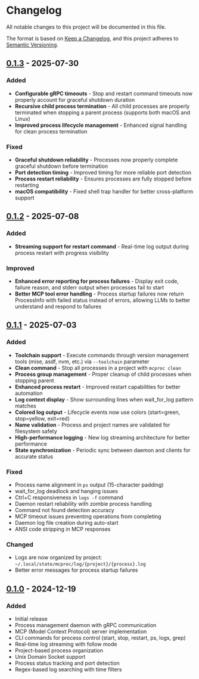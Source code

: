 # Changelog

All notable changes to this project will be documented in this file.

The format is based on [Keep a Changelog](https://keepachangelog.com/en/1.0.0/),
and this project adheres to [Semantic Versioning](https://semver.org/spec/v2.0.0.html).

## [0.1.3] - 2025-07-30

### Added
- **Configurable gRPC timeouts** - Stop and restart command timeouts now properly account for graceful shutdown duration
- **Recursive child process termination** - All child processes are properly terminated when stopping a parent process (supports both macOS and Linux)
- **Improved process lifecycle management** - Enhanced signal handling for clean process termination

### Fixed
- **Graceful shutdown reliability** - Processes now properly complete graceful shutdown before termination
- **Port detection timing** - Improved timing for more reliable port detection
- **Process restart reliability** - Ensures processes are fully stopped before restarting
- **macOS compatibility** - Fixed shell trap handler for better cross-platform support

## [0.1.2] - 2025-07-08

### Added
- **Streaming support for restart command** - Real-time log output during process restart with progress visibility

### Improved
- **Enhanced error reporting for process failures** - Display exit code, failure reason, and stderr output when processes fail to start
- **Better MCP tool error handling** - Process startup failures now return ProcessInfo with failed status instead of errors, allowing LLMs to better understand and respond to failures

## [0.1.1] - 2025-07-03

### Added
- **Toolchain support** - Execute commands through version management tools (mise, asdf, nvm, etc.) via `--toolchain` parameter
- **Clean command** - Stop all processes in a project with `mcproc clean`
- **Process group management** - Proper cleanup of child processes when stopping parent
- **Enhanced process restart** - Improved restart capabilities for better automation
- **Log context display** - Show surrounding lines when wait_for_log pattern matches
- **Colored log output** - Lifecycle events now use colors (start=green, stop=yellow, exit=red)
- **Name validation** - Process and project names are validated for filesystem safety
- **High-performance logging** - New log streaming architecture for better performance
- **State synchronization** - Periodic sync between daemon and clients for accurate status

### Fixed
- Process name alignment in `ps` output (15-character padding)
- wait_for_log deadlock and hanging issues
- Ctrl+C responsiveness in `logs -f` command
- Daemon restart reliability with zombie process handling
- Command not found detection accuracy
- MCP timeout issues preventing operations from completing
- Daemon log file creation during auto-start
- ANSI code stripping in MCP responses

### Changed
- Logs are now organized by project: `~/.local/state/mcproc/log/{project}/{process}.log`
- Better error messages for process startup failures

## [0.1.0] - 2024-12-19

### Added
- Initial release
- Process management daemon with gRPC communication
- MCP (Model Context Protocol) server implementation
- CLI commands for process control (start, stop, restart, ps, logs, grep)
- Real-time log streaming with follow mode
- Project-based process organization
- Unix Domain Socket support
- Process status tracking and port detection
- Regex-based log searching with time filters

[Unreleased]: https://github.com/neptaco/mcproc/compare/v0.1.3...HEAD
[0.1.3]: https://github.com/neptaco/mcproc/compare/v0.1.2...v0.1.3
[0.1.2]: https://github.com/neptaco/mcproc/compare/v0.1.1...v0.1.2
[0.1.1]: https://github.com/neptaco/mcproc/compare/v0.1.0...v0.1.1
[0.1.0]: https://github.com/neptaco/mcproc/releases/tag/v0.1.0